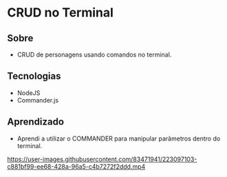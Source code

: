 # CRUD no Terminal

## Sobre 
- CRUD de personagens usando comandos no terminal.

## Tecnologias
- NodeJS
- Commander.js

## Aprendizado
- Aprendi a utilizar o COMMANDER para manipular parâmetros dentro do terminal.



https://user-images.githubusercontent.com/83471941/223097103-c881bf99-ee68-428a-96a5-c4b7272f2ddd.mp4

